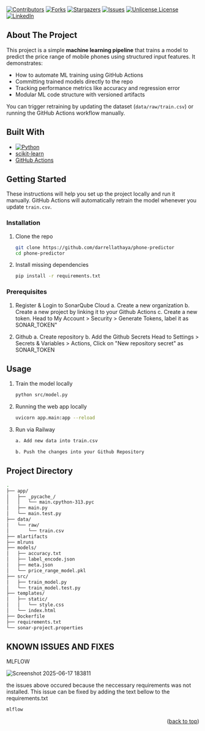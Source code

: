<a id="readme-top"></a>

<!-- PROJECT SHIELDS -->
[![Contributors][contributors-shield]][contributors-url]
[![Forks][forks-shield]][forks-url]
[![Stargazers][stars-shield]][stars-url]
[![Issues][issues-shield]][issues-url]
[![Unlicense License][license-shield]][license-url]
[![LinkedIn][linkedin-shield]][linkedin-url]

<!-- ABOUT THE PROJECT -->
## About The Project

This project is a simple **machine learning pipeline** that trains a model to predict the price range of mobile phones using structured input features. It demonstrates:

- How to automate ML training using GitHub Actions
- Committing trained models directly to the repo
- Tracking performance metrics like accuracy and regression error
- Modular ML code structure with versioned artifacts

You can trigger retraining by updating the dataset (`data/raw/train.csv`) or running the GitHub Actions workflow manually.


<!-- BUILT WITH -->
## Built With

* [![Python](https://img.shields.io/badge/Python-3776AB?style=for-the-badge&logo=python&logoColor=white)](https://www.python.org/)
* [scikit-learn](https://scikit-learn.org/)
* [GitHub Actions](https://github.com/features/actions)


<!-- GETTING STARTED -->
## Getting Started

These instructions will help you set up the project locally and run it manually. GitHub Actions will automatically retrain the model whenever you update `train.csv`.


<!-- INSTALLATION -->
### Installation

1. Clone the repo
   ```sh
   git clone https://github.com/darrellathaya/phone-predictor
   cd phone-predictor

2. Install missing dependencies
   ```sh
   pip install -r requirements.txt
   

<!-- PREREQUISITES -->
### Prerequisites
1. Register & Login to SonarQube Cloud
   a. Create a new organization
   b. Create a new project by linking it to your Github Actions
   c. Create a new token. Head to My Account > Security > Generate Tokens, label it as SONAR_TOKEN"

2. Github
   a. Create repository
   b. Add the Github Secrets
      Head to Settings > Secrets & Variables > Actions, Click on "New repository secret" as SONAR_TOKEN 


<!-- USAGE EXAMPLES -->
## Usage

1. Train the model locally
   ```sh
   python src/model.py
   ```

2. Running the web app locally
   ```sh
   uvicorn app.main:app --reload
   ```

3. Run via Railway
   ```sh
   a. Add new data into train.csv

   b. Push the changes into your Github Repository


<!-- DIRECTORY -->
## Project Directory
```sh
.
├── app/
│   ├── _pycache_/
│   │   └── main.cpython-313.pyc
│   ├── main.py
│   └── main.test.py
├── data/
│   └── raw/
│       └── train.csv
├── mlartifacts
├── mlruns
├── models/
│   ├── accuracy.txt
│   ├── label_encode.json
│   ├── meta.json
│   └── price_range_model.pkl
├── src/
│   ├── train_model.py
│   └── train_model.test.py
├── templates/
│   ├── static/
│   │   └── style.css
│   └── index.html
├── Dockerfile
├── requirements.txt
└── sonar-project.properties
```
## KNOWN ISSUES AND FIXES
MLFLOW

![Screenshot 2025-06-17 183811](https://github.com/user-attachments/assets/2b0e9155-82a9-456d-bc71-f8e52f17e4f4)

   the issues above occured because the neccessary requirements was not installed. This issue can be fixed by adding the text bellow to the requirements.txt
   ```sh
mlflow
   ```

<p align="right">(<a href="#readme-top">back to top</a>)</p>


<!-- MARKDOWN LINKS & IMAGES -->
<!-- https://www.markdownguide.org/basic-syntax/#reference-style-links -->
[contributors-shield]: https://img.shields.io/github/contributors/darrellathaya/Best-README-Template.svg?style=for-the-badge
[contributors-url]: https://github.com/darrellathaya/Best-README-Template/graphs/contributors
[forks-shield]: https://img.shields.io/github/forks/darrellathaya/Best-README-Template.svg?style=for-the-badge
[forks-url]: https://github.com/darrellathaya/Best-README-Template/network/members
[stars-shield]: https://img.shields.io/github/stars/darrellathaya/Best-README-Template.svg?style=for-the-badge
[stars-url]: https://github.com/darrellathaya/Best-README-Template/stargazers
[issues-shield]: https://img.shields.io/github/issues/darrellathaya/Best-README-Template.svg?style=for-the-badge
[issues-url]: https://github.com/darrellathaya/Best-README-Template/issues
[license-shield]: https://img.shields.io/github/license/darrellathaya/Best-README-Template.svg?style=for-the-badge
[license-url]: https://github.com/darrellathaya/Best-README-Template/blob/master/LICENSE.txt
[linkedin-shield]: https://img.shields.io/badge/-LinkedIn-black.svg?style=for-the-badge&logo=linkedin&colorB=555
[linkedin-url]: https://linkedin.com/in/darrellathaya
[product-screenshot]: images/screenshot.png

[Java.io]: https://img.shields.io/badge/Java-ED8B00?style=for-the-badge&logo=openjdk&logoColor=white
[Java-url]: https://www.java.com/

[MsgPack.io]: https://img.shields.io/badge/MessagePack-000000?style=for-the-badge&logo=data&logoColor=white
[MsgPack-url]: https://msgpack.org/

[Jackson.io]: https://img.shields.io/badge/Jackson-2F3134?style=for-the-badge&logo=code&logoColor=white
[Jackson-url]: https://github.com/FasterXML/jackson
